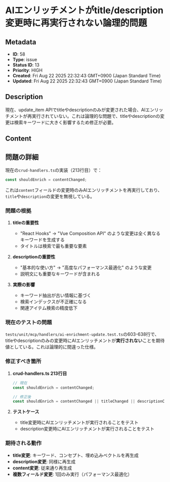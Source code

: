 # AIエンリッチメントがtitle/description変更時に再実行されない論理的問題

## Metadata

- **ID**: 58
- **Type**: issue
- **Status ID**: 13
- **Priority**: HIGH
- **Created**: Fri Aug 22 2025 22:32:43 GMT+0900 (Japan Standard Time)
- **Updated**: Fri Aug 22 2025 22:32:43 GMT+0900 (Japan Standard Time)

## Description

現在、update_item APIでtitleやdescriptionのみが変更された場合、AIエンリッチメントが再実行されていない。これは論理的な問題で、titleやdescriptionの変更は検索キーワードに大きく影響するため修正が必要。

## Content

## 問題の詳細

現在の`crud-handlers.ts`の実装（213行目）で：
```typescript
const shouldEnrich = contentChanged;
```

これは`content`フィールドの変更時のみAIエンリッチメントを再実行しており、`title`や`description`の変更を無視している。

### 問題の根拠

1. **titleの重要性**
   - "React Hooks" → "Vue Composition API" のような変更は全く異なるキーワードを生成する
   - タイトルは検索で最も重要な要素

2. **descriptionの重要性**  
   - "基本的な使い方" → "高度なパフォーマンス最適化" のような変更
   - 説明文にも重要なキーワードが含まれる

3. **実際の影響**
   - キーワード抽出が古い情報に基づく
   - 検索インデックスが不正確になる
   - 関連アイテム検索の精度低下

### 現在のテストの問題

`tests/unit/mcp/handlers/ai-enrichment-update.test.ts`の603-638行で、titleやdescriptionのみの変更時にAIエンリッチメントが**実行されない**ことを期待値としている。これは論理的に間違った仕様。

### 修正すべき箇所

1. **crud-handlers.ts 213行目**
   ```typescript
   // 現在
   const shouldEnrich = contentChanged;
   
   // 修正後
   const shouldEnrich = contentChanged || titleChanged || descriptionChanged;
   ```

2. **テストケース**
   - title変更時にAIエンリッチメントが実行されることをテスト
   - description変更時にAIエンリッチメントが実行されることをテスト

### 期待される動作

- **title変更**: キーワード、コンセプト、埋め込みベクトルを再生成
- **description変更**: 同様に再生成
- **content変更**: 従来通り再生成
- **複数フィールド変更**: 1回のみ実行（パフォーマンス最適化）
